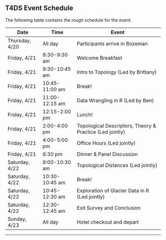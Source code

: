 ## T4DS Event Schedule

The following table contains the rough schedule for the event.

| Date        | Time        | Event       |
| ----------- | ----------- | ----------- |
| Thursday, 4/20 | All day  | Participants arrive in Bozeman |
| Friday, 4/21   | 8:30-9:30 am       | Welcome Breakfast |
| Friday, 4/21   | 9:30-10:45 am       | Intro to Topology (Led by Brittany) |
| Friday, 4/21   | 10:45-11:00 am       | Break! |
| Friday, 4/21   | 11:00-12:15 am      | Data Wrangling in R (Led by Ben) |
| Friday, 4/21   | 12:15-2:00 pm      | Lunch! |
| Friday, 4/21   | 2:00-4:00 pm      | Topological Descriptors, Theory & Practice (Led jointly) |
| Friday, 4/21   | 4:00-5:00 pm      | Office Hours (Led jointly) |
| Friday, 4/21   | 6:30 pm      | Dinner & Panel Discussion |
| Saturday, 4/22   | 9:00-10:30 am       | Topological Distances (Led jointly) |
| Saturday, 4/22   | 10:30-10:45 am       | Break! |
| Saturday, 4/22   | 10:45-12:30 am       | Exploration of Glacier Data in R (Led jointly) |
| Saturday, 4/22   | 12:30-12:45 am       | Exit Survey and Conclusion |
| Sunday, 4/23   | All day       | Hotel checkout and depart |







---